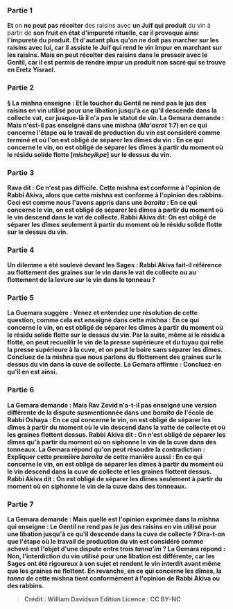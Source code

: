 
### Partie 1
<b>Et</b> on <b>ne peut pas récolter</b> des raisins avec <b>un Juif qui produit</b> du vin à partir de <b>son fruit en état d'<b>impureté rituelle,</b> car il provoque ainsi l'impureté du produit. <b>Et d'autant plus qu'on ne doit</b> pas <b>marcher</b> sur les raisins avec lui, car il assiste le Juif qui rend le vin impur en marchant sur les raisins. <b>Mais</b> on <b>peut récolter</b> des raisins <b>dans le pressoir</b> avec <b>le Gentil, car il est permis de rendre impur un produit non sacré</b> <b>qui se trouve en Eretz Yisrael.</b>

### Partie 2
§ La mishna enseigne : <b>Et</b> le toucher du Gentil <b>ne rend pas</b> le jus des raisins en <b>vin</b> utilisé pour <b>une libation jusqu'à ce qu'il descende dans la</b> collecte <b>vat,</b> car jusque-là il n'a pas le statut de vin. La Gemara demande : <b>Mais n'est-il pas enseigné</b> dans une mishna (<i>Ma'asrot</i> 1:7) en ce qui concerne l'étape où le travail de production du vin est considéré comme terminé et où l'on est obligé de séparer les dîmes du vin : En ce qui concerne le <b>vin,</b> on est obligé de séparer les dîmes <b>à partir</b> du moment <b>où</b> le résidu solide <b>flotte [<i>misheyikpe</i>]</b> sur le dessus du vin.

### Partie 3
<b>Rava dit :</b> Ce n'est <b>pas difficile. Cette</b> mishna est conforme à l'opinion de <b>Rabbi Akiva,</b> alors que <b>cette</b> mishna est conforme à l'opinion des <b>rabbins.</b> Ceci est <b>comme nous l'avons appris</b> dans une <i>baraita</i> : En ce qui concerne le <b>vin,</b> on est obligé de séparer les dîmes <b>à partir</b> du moment <b>où</b> le vin <b>descend dans le <b>vat de collecte</b>. Rabbi Akiva dit:</b> On est obligé de séparer les dîmes seulement <b>à partir</b> du moment <b>où</b> le résidu solide <b>flotte</b> sur le dessus du vin.

### Partie 4
<b>Un dilemme a été soulevé devant</b> les Sages : Rabbi Akiva fait-il référence au <b>flottement</b> des graines sur le vin <b>dans le <b>vat de collecte</b> ou</b> au <b>flottement</b> de la levure sur le vin <b>dans</b> le <b>tonneau ?</b>

### Partie 5
La Guemara suggère : <b>Venez</b> et <b>entendez</b> une résolution de cette question, <b>comme cela est enseigné</b> dans cette mishna : En ce qui concerne le <b>vin,</b> on est obligé de séparer les dîmes <b>à partir</b> du moment <b>où</b> le résidu solide <b>flotte</b> sur le dessus du vin. Par la suite, <b>même si</b> le résidu <b>a flotté,</b> on <b>peut recueillir</b> le vin <b>de la presse supérieure et du tuyau</b> qui relie la presse supérieure à la cuve, <b>et</b> on <b>peut le boire</b> sans séparer les dîmes. <b>Concluez de</b> la mishna que <b>nous parlons</b> du <b>flottement</b> des graines sur le dessus du vin <b>dans</b> la <b>cuve de collecte.</b> La Gemara affirme : <b>Concluez-en</b> qu'il en est ainsi.

### Partie 6
La Gemara demande : <b>Mais Rav Zevid n'a-t-il pas enseigné</b> une version différente de la dispute susmentionnée <b>dans</b> une <i>baraita</i> <b>de l'école de Rabbi Oshaya : </b> En ce qui concerne le <b>vin,</b> on est obligé de séparer les dîmes <b>à partir</b> du moment <b>où le vin <b>descend dans la <b>vatte de collecte</b> et où</b> les graines <b>flottent</b> dessus. <b>Rabbi Akiva dit :</b> On n'est obligé de séparer les dîmes qu'à <b>partir</b> du moment <b>où</b> on <b>siphonne</b> le vin de la cuve <b>dans des tonneaux.</b> La Gemara répond qu'on peut résoudre la contradiction : <b>Expliquer cette première</b> <i>baraita</i> de <b>cette</b> manière <b>aussi : </b> En ce qui concerne le <b>vin,</b> on est obligé de séparer les dîmes <b>à partir</b> du moment <b>où</b> le vin <b>descend dans la <b>cuve de collecte</b> et</b> les graines <b>flottent</b> dessus. <b>Rabbi Akiva dit :</b> On est obligé de séparer les dîmes seulement <b>à partir</b> du moment <b>où</b> on <b>siphonne</b> le vin de la cuve <b>dans des tonneaux.</b>

### Partie 7
La Gemara demande : <b>Mais</b> quelle est l'opinion exprimée dans <b>la mishna qui enseigne :</b> Le Gentil <b>ne rend pas</b> le jus des raisins en <b>vin</b> utilisé pour <b>une libation jusqu'à ce qu'il descende dans la</b> <b>cuve de collecte ? Dira-t-on</b> que l'étape où le travail de production du vin est considéré comme achevé <b>est</b> l'objet d'une dispute entre <b>trois <i>tanna'im</i> ?</b> La Gemara répond : <b>Non,</b> l'interdiction du <b>vin</b> utilisé pour <b>une libation est différente, car les Sages ont été rigoureux à son sujet</b> et rendent le vin interdit avant même que les graines ne flottent. En revanche, en ce qui concerne les dîmes, la <i>tanna</i> de cette mishna tient conformément à l'opinion de Rabbi Akiva ou des rabbins.

>Crédit : William Davidson Edition
>Licence : CC BY-NC
